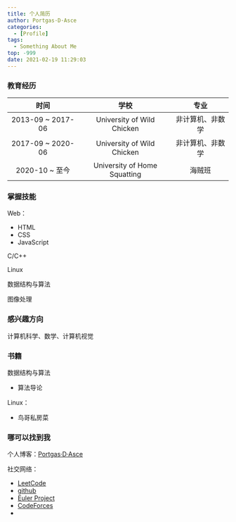 ```yaml
---
title: 个人简历
author: Portgas·D·Asce
categories:
  - [Profile]
tags:
  - Something About Me
top: -999
date: 2021-02-19 11:29:03
---
```


### 教育经历
|时间|学校|专业|
|:-:| :-: | :-: |
|2013-09 ~ 2017-06| University of Wild Chicken | 非计算机、非数学
|2017-09 ~ 2020-06| University of Wild Chicken | 非计算机、非数学
|2020-10 ~ 至今| University of Home Squatting | 海贼班

### 掌握技能
Web：
- HTML
- CSS
- JavaScript

C/C++

Linux

数据结构与算法

图像处理

### 感兴趣方向
计算机科学、数学、计算机视觉

### 书籍
数据结构与算法
- 算法导论

Linux：
- 鸟哥私房菜

### 哪可以找到我
个人博客：[Portgas·D·Asce](http://101.200.202.190/)

社交网络：
- [LeetCode]()
- [github]()
- [Euler Project]()
- [CodeForces]()
- 
